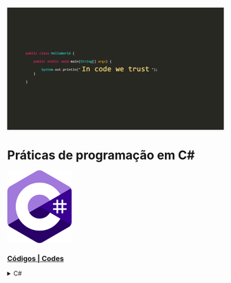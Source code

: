 <!---xbannerx-->
<p align="center">
  <img src="https://github.com/thiagovasconcelos1/CSharp/blob/08839ad297a55f0a2c828e4e9f72277f1bc48a4e/Asset/wpp.png" alt="wpp" tittle="wpp">

<!--xAboutx-->
<h1 align="leftr">Práticas de programação em C#</h1>
 
 <!--xiconsx-->
   <!-- xCx -->
<p align="left">
  <a href="" <a/> 
  <img src="https://github.com/thiagovasconcelos1/CSharp/blob/08839ad297a55f0a2c828e4e9f72277f1bc48a4e/Asset/c1.png" width="150">
                                                       
</p>
                                                                                                                                                                                                    
 <!--xsummaryx-->                                                                                                                                 
<h3> Códigos | Codes </h3>
 <!--C#-->                                                
 <details>                                        
   <div>
    <h4>List #1 - 10 questões| List #1</h4>
    <a href="https://github.com/thiagovasconcelos1/CSharp/tree/main/Lista%201/ListaCSharp">Selecione um item para executar a questão | select one to exe the item </a><br/>
  </div> 
  <summary><span>C#</span></summary>  
  <p></p>
</details>
